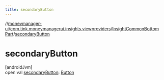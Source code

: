 ```yaml
---
title: secondaryButton
---
```

//[moneymanager-ui](../../../index.html)/[com.tink.moneymanagerui.insights.viewproviders](../index.html)/[InsightCommonBottomPart](index.html)/[secondaryButton](secondary-button.html)



# secondaryButton



[androidJvm]\
open val [secondaryButton](secondary-button.html): [Button](https://developer.android.com/reference/kotlin/android/widget/Button.html)




